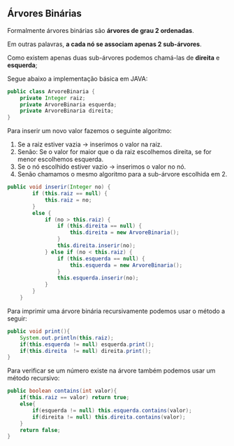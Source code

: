 ## Árvores Binárias

Formalmente árvores binárias são **árvores de grau 2 ordenadas**.

Em outras palavras, **a cada nó se associam apenas 2 sub-árvores**.

Como existem apenas duas sub-árvores podemos chamá-las de **direita** e **esquerda**;

Segue abaixo a implementação básica em JAVA:

```java
public class ArvoreBinaria {
    private Integer raiz;
    private ArvoreBinaria esquerda;
    private ArvoreBinaria direita;
}
```

Para inserir um novo valor fazemos o seguinte algoritmo:

1. Se a raiz estiver vazia -> inserimos o valor na raiz.
2. Senão: Se o valor for maior que o da raiz escolhemos direita, se for menor escolhemos esquerda.
3. Se o nó escolhido estiver vazio -> inserimos o valor no nó.
4. Senão chamamos o mesmo algoritmo para a sub-árvore escolhida em 2.

```java
public void inserir(Integer no) {
        if (this.raiz == null) {
            this.raiz = no;
        } 
        else {
            if (no > this.raiz) {
                if (this.direita == null) {
                    this.direita = new ArvoreBinaria();
                }
                this.direita.inserir(no);
            } else if (no < this.raiz) {
                if (this.esquerda == null) {
                    this.esquerda = new ArvoreBinaria();
                }
                this.esquerda.inserir(no);
            }
        }
    }
```
Para imprimir uma árvore binária recursivamente podemos usar o método a seguir:

```java
public void print(){
    System.out.println(this.raiz);
    if(this.esquerda != null) esquerda.print();
    if(this.direita  != null) direita.print();
}
```
Para verificar se um número existe na árvore também podemos usar um método recursivo:

```java
public boolean contains(int valor){
    if(this.raiz == valor) return true;
    else{
        if(esquerda != null) this.esquerda.contains(valor);
        if(direita != null) this.direita.contains(valor);
    }
    return false;
}
```